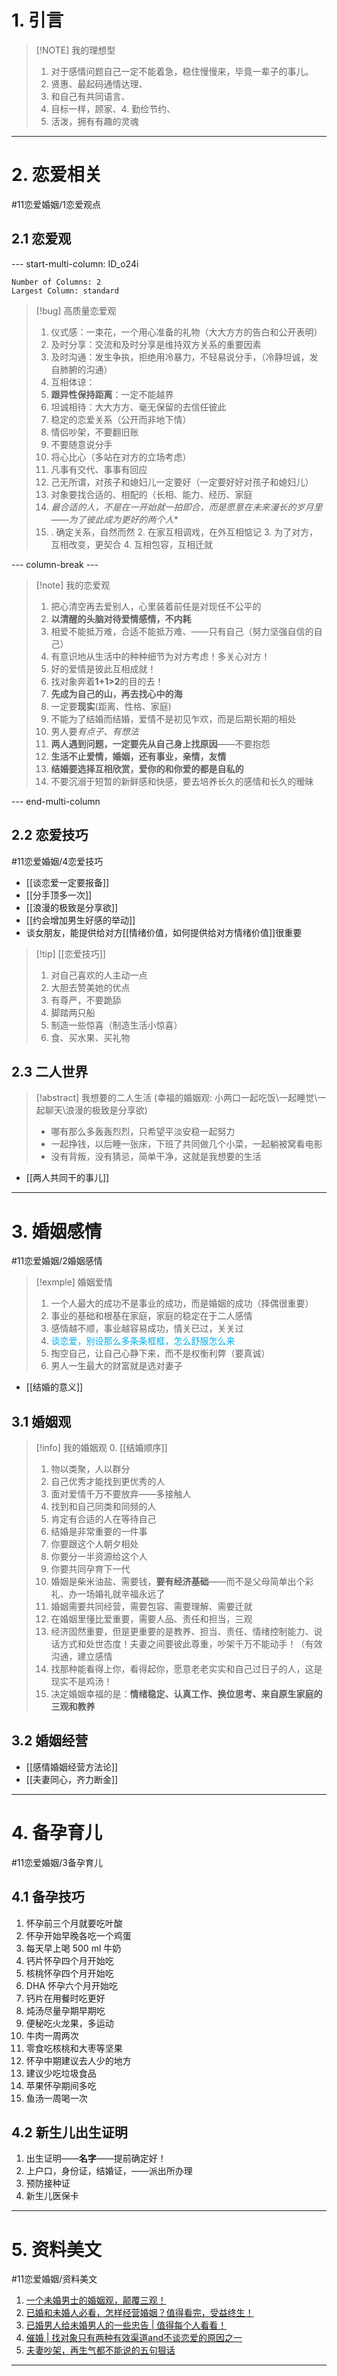 # 1. 引言
> [!NOTE] 我的理想型
> 1. 对于感情问题自己一定不能着急，稳住慢慢来，毕竟一辈子的事儿。 
> 2. 贤惠、最起码通情达理、
> 3. 和自己有共同语言、
> 4. 目标一样，顾家、4. 勤俭节约、
> 5. 活泼，拥有有趣的灵魂

---
# 2. 恋爱相关 
#11恋爱婚姻/1恋爱观点
## 2.1 恋爱观 
--- start-multi-column: ID_o24i
```column-settings
Number of Columns: 2
Largest Column: standard
```

> [!bug] 高质量恋爱观
> 1. 仪式感：一束花，一个用心准备的礼物（大大方方的告白和公开表明）
> 2. 及时分享：交流和及时分享是维持双方关系的重要因素
> 3. 及时沟通：发生争执，拒绝用冷暴力，不轻易说分手，（冷静坦诚，发自肺腑的沟通）
> 4. 互相体谅：
> 5. **跟异性保持距离**：一定不能越界
> 6. 坦诚相待：大大方方、毫无保留的去信任彼此
> 7.  稳定的恋爱关系（公开而非地下情） 
> 8. 情侣吵架，不要翻旧账
> 9. 不要随意说分手
> 10. 将心比心（多站在对方的立场考虑）
> 11. 凡事有交代、事事有回应
> 12.  己无所谓，对孩子和媳妇儿一定要好（一定要好好对孩子和媳妇儿）
> 13.  对象要找合适的、相配的（长相、能力、经历、家庭
> 14.  *最合适的人，不是在一开始就一拍即合，而是愿意在未来漫长的岁月里——为了彼此成为更好的两个人**
> 15.  . 确定关系，自然而然 2. 在家互相调戏，在外互相惦记 3. 为了对方，互相改变，更契合 4. 互相包容，互相迁就

--- column-break ---

> [!note] 我的恋爱观
>1. 把心清空再去爱别人，心里装着前任是对现任不公平的
>2. **以清醒的头脑对待爱情感情，不内耗**
>3. 相爱不能抵万难，合适不能抵万难、——只有自己（努力坚强自信的自己）
>4. 有意识地从生活中的种种细节为对方考虑！多关心对方！
>5. 好的爱情是彼此互相成就！
>6. 找对象奔着**1+1>2**的目的去！
>7. **先成为自己的山，再去找心中的海**
>8. 一定要**现实**(距离、性格、家庭)
>9. 不能为了结婚而结婚，爱情不是初见乍欢，而是后期长期的相处
>10. 男人要*有点子、有想法*
>11. **两人遇到问题，一定要先从自己身上找原因**——不要抱怨
>12. **生活不止爱情，婚姻，还有事业，亲情，友情**
>13. **结婚要选择互相欣赏，爱你的和你爱的都是自私的**
>14. 不要沉溺于短暂的新鲜感和快感，要去培养长久的感情和长久的暧昧

--- end-multi-column

## 2.2 恋爱技巧 
#11恋爱婚姻/4恋爱技巧
- [[谈恋爱一定要报备]]
- [[分手顶多一次]]
- [[浪漫的极致是分享欲]]
- [[约会增加男生好感的举动]]
- 谈女朋友，能提供给对方[[情绪价值，如何提供给对方情绪价值]]很重要

>[!tip]  [[恋爱技巧]]
> 1. 对自己喜欢的人主动一点
> 2. 大胆去赞美她的优点
> 3. 有尊严，不要跪舔
> 4. 脚踏两只船
> 5. 制造一些惊喜（制造生活小惊喜）
> 6. 食、买水果、买礼物

## 2.3 二人世界 
> [!abstract] 我想要的二人生活 (幸福的婚姻观: 小两口一起吃饭\一起睡觉\一起聊天\浪漫的极致是分享欲)  
> - 哪有那么多轰轰烈烈，只希望平淡安稳一起努力
> - 一起挣钱，以后睡一张床，下班了共同做几个小菜，一起躺被窝看电影
> - 没有背叛，没有猜忌，简单干净，这就是我想要的生活 
- [[两人共同干的事儿]]
---
# 3. 婚姻感情
#11恋爱婚姻/2婚姻感情
> [!exmple] 婚姻爱情
> 1. 一个人最大的成功不是事业的成功，而是婚姻的成功（择偶很重要）
> 2. 事业的基础和根基在家庭，家庭的稳定在于二人感情
> 3. 感情越不顺，事业越容易成功，情关已过，关关过
> 4. <font color="#00b0f0">谈恋爱，别设那么多条条框框，怎么舒服怎么来</font>
> 5. 掏空自己，让自己心静下来，而不是权衡利弊（要真诚）
> 6. 男人一生最大的财富就是选对妻子

- [[结婚的意义]]
## 3.1 婚姻观
> [!info] 我的婚姻观
> 0. [[结婚顺序]]
> 1. 物以类聚，人以群分
> 2. 自己优秀才能找到更优秀的人
> 3. 面对爱情千万不要放弃——多接触人
> 4. 找到和自己同类和同频的人
> 5. 肯定有合适的人在等待自己
> 6. 结婚是非常重要的一件事
> 7. 你要跟这个人朝夕相处
> 8. 你要分一半资源给这个人
> 9. 你要共同孕育下一代
> 10. 婚姻是柴米油盐、需要钱，**要有经济基础**——而不是父母简单出个彩礼、办一场婚礼就辛福永远了
> 11. 婚姻需要共同经营，需要包容、需要理解、需要迁就
> 12. 在婚姻里懂比爱重要，需要人品、责任和担当，三观
> 13. 经济固然重要，但是更重要的是教养、担当、责任、情绪控制能力、说话方式和处世态度！夫妻之间要彼此尊重，吵架千万不能动手！（有效沟通，建立感情
> 14. 找那种能看得上你，看得起你，愿意老老实实和自己过日子的人，这是现实不是鸡汤！
> 15. 决定婚姻幸福的是：**情绪稳定、认真工作、换位思考、来自原生家庭的三观和教养**

## 3.2 婚姻经营
-  [[感情婚姻经营方法论]]
- [[夫妻同心，齐力断金]]

---
# 4. 备孕育儿
#11恋爱婚姻/3备孕育儿

## 4.1 备孕技巧
1. 怀孕前三个月就要吃叶酸
2. 怀孕开始早晚各吃一个鸡蛋
3. 每天早上喝 500 ml 牛奶
4. 钙片怀孕四个月开始吃
5. 核桃怀孕四个月开始吃
6. DHA 怀孕六个月开始吃
7. 钙片在用餐时吃更好
8. 炖汤尽量孕期早期吃
9. 便秘吃火龙果，多运动
10. 牛肉一周两次
11. 零食吃核桃和大枣等坚果
12. 怀孕中期建议去人少的地方
13. 建议少吃垃圾食品
14. 苹果怀孕期间多吃
15. 鱼汤一周喝一次

## 4.2  新生儿出生证明
1. 出生证明——**名字**——提前确定好！
2. 上户口，身份证，结婚证，——派出所办理
3. 预防接种证
4. 新生儿医保卡

---
# 5. 资料美文 
#11恋爱婚姻/资料美文
1. [一个未婚男士的婚姻观，颠覆三观！](https://mp.weixin.qq.com/s?__biz=MzI2MTk2Mzg5Ng==&mid=2247492683&idx=1&sn=f3e789a97259e3a154ea3092b9850277&scene=19#wechat_redirect)
2. [已婚和未婚人必看，怎样经营婚姻？值得看完，受益终生！](https://mp.weixin.qq.com/s?__biz=MzI2MTk2Mzg5Ng==&mid=2247487038&idx=2&sn=33da17d667325be7bb4200dcd1bdd9b7&scene=19#wechat_redirect)
3. [已婚男人给未婚男人的一些忠告 | 值得每个人看看！](https://mp.weixin.qq.com/s?__biz=MzI2MTk2Mzg5Ng==&mid=2247487671&idx=2&sn=12b12a74e16ca6817818f5b0a680a822&scene=19#wechat_redirect)
4. [催婚 | 找对象只有两种有效渠道and不谈恋爱的原因之一](https://mp.weixin.qq.com/s?__biz=MzI2MTk2Mzg5Ng==&mid=2247487671&idx=5&sn=ec6a68de276d08c06521742bda1a0413&scene=19#wechat_redirect)
5. [夫妻吵架，再生气都不能说的五句狠话](https://mp.weixin.qq.com/s/kjxoOw__fNZU1UGcBY5Rig)

---